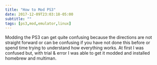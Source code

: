 ```yaml
---
title: "How to Mod PS3"
date: 2017-12-09T23:03:18-05:00
subtitle: ""
tags: [ps3,mod,emulator,linux]
---
```


Modding the PS3 can get quite confusing because the directions are not straight forward or can be confusing if you have not done this before or spend time trying to understand how everything works. At first I was confused but, with trial & error I was able to get it modded and installed homebrew and multiman.
